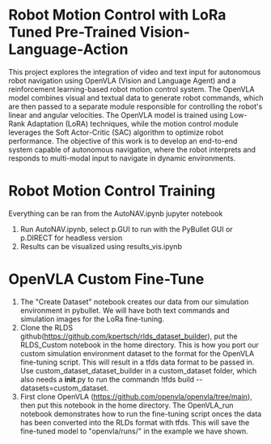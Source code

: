 # Robot Motion Control with LoRa Tuned Pre-Trained Vision-Language-Action
This project explores the integration of video and text input for autonomous robot navigation using OpenVLA (Vision and Language Agent) and a reinforcement learning-based robot motion control system. The OpenVLA model combines visual and textual data to generate robot commands, which are then passed to a separate module responsible for controlling the robot's linear and angular velocities. The OpenVLA model is trained using Low-Rank Adaptation (LoRA) techniques, while the motion control module leverages the Soft Actor-Critic (SAC) algorithm to optimize robot performance. The objective of this work is to develop an end-to-end system capable of autonomous navigation, where the robot interprets and responds to multi-modal input to navigate in dynamic environments.

# Robot Motion Control Training
Everything can be ran from the AutoNAV.ipynb jupyter notebook
1. Run AutoNAV.ipynb, select p.GUI to run with the PyBullet GUI or p.DIRECT for headless version
2. Results can be visualized using results_vis.ipynb

# OpenVLA Custom Fine-Tune
1. The "Create Dataset" notebook creates our data from our simulation environment in pybullet. We will have both text commands and simulation images for the LoRa fine-tuning.
2. Clone the RLDS github(https://github.com/kpertsch/rlds_dataset_builder), put the RLDS_Custom notebook in the home directory. This is how you port our custom simulation environment dataset to the format for the OpenVLA fine-tuning script. This will result in a tfds data format to be passed in. Use custom_dataset_dataset_builder in a custom_dataset folder, which also needs a __init__.py to run the commandn !tfds build --datasets=custom_dataset.
3. First clone OpenVLA (https://github.com/openvla/openvla/tree/main), then put this notebook in the home directory. The OpenVLA_run notebook demonstrates how to run the fine-tuning script onces the data has been converted into the RLDs format with tfds. This will save the fine-tuned model to "openvla/runs/" in the example we have shown.

